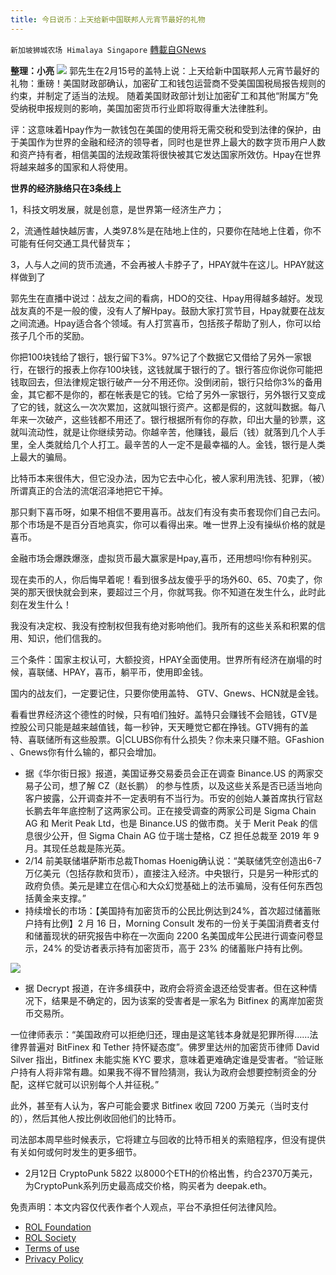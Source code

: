 ```yaml
---
title: 今日说币：上天给新中国联邦人元宵节最好的礼物
---
```

`新加坡狮城农场 Himalaya Singapore` [轉載自GNews](https://gnews.org/zh-hans/2014432/)

**整理：小亮**
![](https://assets.gnews.org/wp-content/uploads/2022/02/33-1.png)
郭先生在2月15号的盖特上说：上天给新中国联邦人元宵节最好的礼物：重磅！美国财政部确认，加密矿工和钱包运营商不受美国国税局报告规则的约束，并制定了适当的法规。 随着美国财政部计划让加密矿工和其他“附属方”免受纳税申报规则的影响，美国加密货币行业即将取得重大法律胜利。

评：这意味着Hpay作为一款钱包在美国的使用将无需交税和受到法律的保护，由于美国作为世界的金融和经济的领导者，同时也是世界上最大的数字货币用户人数和资产持有者，相信美国的法规政策将很快被其它发达国家所效仿。Hpay在世界将越来越多的国家和人将使用。

**世界的经济脉络只在3条线上**

1，科技文明发展，就是创意，是世界第一经济生产力；

2，流通性越快越厉害，人类97.8%是在陆地上住的，只要你在陆地上住着，你不可能有任何交通工具代替货车；

3，人与人之间的货币流通，不会再被人卡脖子了，HPAY就牛在这儿。HPAY就这样做到了

郭先生在直播中说过：战友之间的看病，HDO的交往、Hpay用得越多越好。发现战友真的不是一般的傻，没有人了解Hpay。鼓励大家打赏节目，Hpay就要在战友之间流通。Hpay适合各个领域。有人打赏喜币，包括孩子帮助了别人，你可以给孩子几个币的奖励。

你把100块钱给了银行，银行留下3%。97%记了个数据它又借给了另外一家银行，在银行的报表上你存100块钱，这钱就属于银行的了。银行答应你说你可能把钱取回去，但法律规定银行破产一分不用还你。没倒闭前，银行只给你3%的备用金，其它都不是你的，都在帐表是它的钱。它给了另外一家银行，另外银行又变成了它的钱，就这么一次次累加，这就叫银行资产。这都是假的，这就叫数据。每八年来一次破产，这些钱都不用还了。银行根据所有你的存款，印出大量的钞票，这就叫流动性，就是让你继续劳动。你越辛苦，他赚钱，最后（钱）就落到几个人手里，全人类就给几个人打工。最辛苦的人一定不是最幸福的人。金钱，银行是人类上最大的骗局。

比特币本来很伟大，但它没办法，因为它去中心化，被人家利用洗钱、犯罪，（被）所谓真正的合法的流氓沼泽地把它干掉。

那只剩下喜币呀，如果不相信不要用喜币。战友们有没有卖币套现你们自己去问。那个市场是不是百分百地真实，你可以看得出来。唯一世界上没有操纵价格的就是喜币。

金融市场会爆跌爆涨，虚拟货币最大赢家是Hpay,喜币，还用想吗!你有种别买。

现在卖币的人，你后悔早着呢！看到很多战友傻乎乎的场外60、65、70卖了，你哭的那天很快就会到来，要超过三个月，你就骂我。你不知道在发生什么，此时此刻在发生什么！

我没有决定权、我没有控制权但我有绝对影响他们。我所有的这些关系和积累的信用、知识，他们信我的。

三个条件：国家主权认可，大额投资，HPAY全面使用。世界所有经济在崩塌的时候，喜联储、HPAY，喜币，躺平币，使用即金钱。

国内的战友们，一定要记住，只要你使用盖特、 GTV、Gnews、HCN就是金钱。

看看世界经济这个德性的时候，只有咱们独好。盖特只会赚钱不会赔钱，GTV是控股公司只能是越来越值钱，每一秒钟，天天睡觉它都在挣钱。GTV拥有的盖特、喜联储所有这些股票。G|CLUBS你有什么损失？你未来只赚不赔。GFashion 、Gnews你有什么输的，都只会增加。

- 据《华尔街日报》报道，美国证券交易委员会正在调查 Binance.US 的两家交易子公司，想了解 CZ（赵长鹏） 的参与性质，以及这些关系是否已适当地向客户披露，公开调查并不一定表明有不当行为。币安的创始人兼首席执行官赵长鹏去年年底控制了这两家公司。正在接受调查的两家公司是 Sigma Chain AG 和 Merit Peak Ltd，也是 Binance.US 的做市商。关于 Merit Peak 的信息很少公开，但 Sigma Chain AG 位于瑞士楚格，CZ 担任总裁至 2019 年 9 月。其现任总裁是陈光英。
- 2/14 前美联储堪萨斯市总裁Thomas Hoenig确认说：“美联储凭空创造出6-7万亿美元（包括存款和货币），直接注入经济。中央银行，只是另一种形式的政府负债。美元是建立在信心和大众幻觉基础上的法币骗局，没有任何东西包括黄金来支撑。”
- 持续增长的市场：【美国持有加密货币的公民比例达到24%，首次超过储蓄账户持有比例】2 月 16 日，Morning Consult 发布的一份关于美国消费者支付和储蓄现状的研究报告中称在一次面向 2200 名美国成年公民进行调查问卷显示，24% 的受访者表示持有加密货币，高于 23% 的储蓄账户持有比例。 ​

![](https://assets.gnews.org/wp-content/uploads/2022/02/44-1.jpg)
- 据 Decrypt 报道，在许多缉获中，政府会将资金退还给受害者。但在这种情况下，结果是不确定的，因为该案的受害者是一家名为 Bitfinex 的离岸加密货币交易所。


一位律师表示：“美国政府可以拒绝归还，理由是这笔钱本身就是犯罪所得……法律界普遍对 BitFinex 和 Tether 持怀疑态度”。佛罗里达州的加密货币律师 David Silver 指出，Bitfinex 未能实施 KYC 要求，意味着更难确定谁是受害者。“验证账户持有人将非常有趣。如果我不得不冒险猜测，我认为政府会想要控制资金的分配，这样它就可以识别每个人并征税。”

此外，甚至有人认为，客户可能会要求 Bitfinex 收回 7200 万美元（当时支付的），然后其他人按比例收回他们的比特币。

司法部本周早些时候表示，它将建立与回收的比特币相关的索赔程序，但没有提供有关如何或何时发生的更多细节。

- 2月12日 CryptoPunk 5822 以8000个ETH的价格出售，约合2370万美元，为CryptoPunk系列历史最高成交价格，购买者为 deepak.eth。


 

免责声明：本文内容仅代表作者个人观点，平台不承担任何法律风险。

- [ROL Foundation](https://rolfoundation.org/)
- [ROL Society](https://rolsociety.org/)
- [Terms of use](https://gnews.org/terms-of-use-3/)
- [Privacy Policy](https://gnews.org/privacy-policy/)
